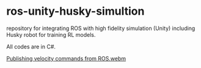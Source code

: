 # ros-unity-husky-simultion
repository for integrating ROS with high fidelity simulation (Unity) including Husky robot for training RL models. 

All codes are in C#.

[Publishing velocity commands from ROS.webm](https://user-images.githubusercontent.com/83747696/218281909-3128b333-89a4-4d3c-a9db-867a799de657.webm)
